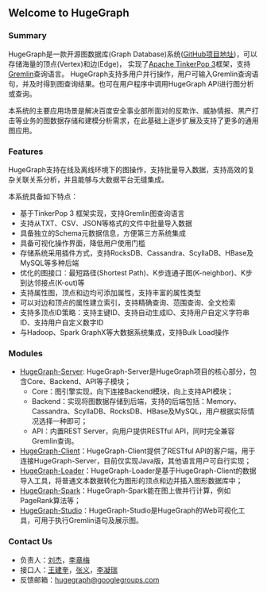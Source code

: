 ## Welcome to HugeGraph

### Summary

HugeGraph是一款开源图数据库(Graph Database)系统([GitHub项目地址](https://github.com/hugegraph/hugegraph))，可以存储海量的顶点(Vertex)和边(Edge)，
实现了[Apache TinkerPop 3](https://tinkerpop.apache.org)框架，支持[Gremlin](https://tinkerpop.apache.org/gremlin.html)查询语言。
HugeGraph支持多用户并行操作，用户可输入Gremlin查询语句，并及时得到图查询结果。也可在用户程序中调用HugeGraph API进行图分析或查询。

本系统的主要应用场景是解决百度安全事业部所面对的反欺诈、威胁情报、黑产打击等业务的图数据存储和建模分析需求，在此基础上逐步扩展及支持了更多的通用图应用。

### Features

HugeGraph支持在线及离线环境下的图操作，支持批量导入数据，支持高效的复杂关联关系分析，并且能够与大数据平台无缝集成。

本系统具备如下特点：  

- 基于TinkerPop 3 框架实现，支持Gremlin图查询语言
- 支持从TXT、CSV、JSON等格式的文件中批量导入数据
- 具备独立的Schema元数据信息，方便第三方系统集成
- 具备可视化操作界面，降低用户使用门槛
- 存储系统采用插件方式，支持RocksDB、Cassandra、ScyllaDB、HBase及MySQL等多种后端
- 优化的图接口：最短路径(Shortest Path)、K步连通子图(K-neighbor)、K步到达邻接点(K-out)等
- 支持属性图，顶点和边均可添加属性，支持丰富的属性类型
- 可以对边和顶点的属性建立索引，支持精确查询、范围查询、全文检索
- 支持多顶点ID策略：支持主键ID、支持自动生成ID、支持用户自定义字符串ID、支持用户自定义数字ID
- 与Hadoop、Spark GraphX等大数据系统集成，支持Bulk Load操作

### Modules

- [HugeGraph-Server](quickstart/hugegraph-server.md): HugeGraph-Server是HugeGraph项目的核心部分，包含Core、Backend、API等子模块；
  - Core：图引擎实现，向下连接Backend模块，向上支持API模块；
  - Backend：实现将图数据存储到后端，支持的后端包括：Memory、Cassandra、ScyllaDB、RocksDB、HBase及MySQL，用户根据实际情况选择一种即可；
  - API：内置REST Server，向用户提供RESTful API，同时完全兼容Gremlin查询。
- [HugeGraph-Client](quickstart/hugegraph-client.md)：HugeGraph-Client提供了RESTful API的客户端，用于连接HugeGraph-Server，目前仅实现Java版，其他语言用户可自行实现；
- [HugeGraph-Loader](quickstart/hugegraph-loader.md)：HugeGraph-Loader是基于HugeGraph-Client的数据导入工具，将普通文本数据转化为图形的顶点和边并插入图形数据库中；
- [HugeGraph-Spark](quickstart/hugegraph-spark.md)：HugeGraph-Spark能在图上做并行计算，例如PageRank算法等；
- [HugeGraph-Studio](quickstart/hugegraph-studio.md)：HugeGraph-Studio是HugeGraph的Web可视化工具，可用于执行Gremlin语句及展示图。

### Contact Us

- 负责人：[刘杰]()，[李章梅](https://github.com/javeme)
- 接口人：[王建奎](https://github.com/Jerrick)，[张义](https://github.com/zhoney)，[李凝瑞](https://github.com/Linary)
- 反馈邮箱：[hugegraph@googlegroups.com](mailto:hugegraph@googlegroups.com)
